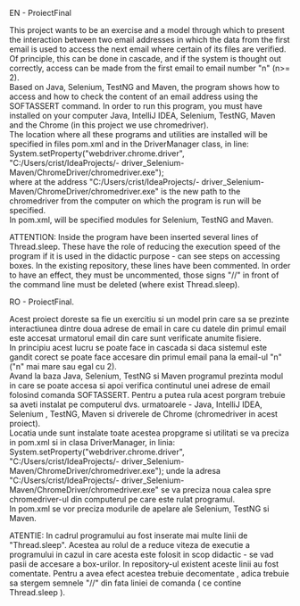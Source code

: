 EN - ProiectFinal

This project wants to be an exercise and a model through which to present the interaction between two email addresses in which the data from the first email is used to access the next email where certain of its files are verified.  
Of principle, this can be done in cascade, and if the system is thought out correctly, access can be made from the first email to email number "n" (n>= 2).  
Based on Java, Selenium, TestNG and Maven, the program shows how to access and how to check the content of an email address using the SOFTASSERT command. In order to run this program, you must have installed on your computer  Java, IntelliJ IDEA, Selenium, TestNG, Maven and the Chrome (in this project we use chromedriver).  
The location where all these programs and utilities are installed will be specified in files pom.xml and in the DriverManager class, in line:  
System.setProperty("webdriver.chrome.driver", "C:/Users/crist/IdeaProjects/- driver_Selenium-Maven/ChromeDriver/chromedriver.exe");  
where at the address "C:/Users/crist/IdeaProjects/- driver_Selenium-Maven/ChromeDriver/chromedriver.exe" is the new path to the chromedriver from the computer on which the program is run will be specified.  
In pom.xml, will be specified modules for Selenium, TestNG and Maven.

ATTENTION: Inside the program have been inserted several lines of Thread.sleep. These have the role of reducing the execution speed of the program if it is used in the didactic purpose - can see steps on accessing boxes.
In the existing repository, these lines have been commented. In order to have an effect, they must be uncommented, those signs "//" in front of the command line must be deleted (where exist Thread.sleep).


  
RO - ProiectFinal.  

Acest proiect doreste sa fie un exercitiu si un model prin care sa se prezinte interactiunea dintre doua adrese de email in care cu datele din primul email este accesat urmatorul email din care sunt verificate anumite fisiere.  
In principiu acest lucru se poate face in cascada si daca sistemul este gandit corect se poate face accesare din primul email pana la email-ul "n" ("n" mai mare sau egal cu 2).  
Avand la baza Java, Selenium, TestNG si Maven programul prezinta modul in care se poate accesa si apoi verifica continutul unei adrese de email folosind comanda SOFTASSERT. Pentru a putea rula acest porgram trebuie sa aveti instalat pe computerul dvs. urmatoarele - Java, IntelliJ IDEA, Selenium , TestNG, Maven si driverele de Chrome (chromedriver in acest proiect).  
Locatia unde sunt instalate toate acestea propgrame si utilitati se va preciza in pom.xml si in clasa DriverManager, in linia:  
System.setProperty("webdriver.chrome.driver", "C:/Users/crist/IdeaProjects/- driver_Selenium-Maven/ChromeDriver/chromedriver.exe");
unde la adresa "C:/Users/crist/IdeaProjects/- driver_Selenium-Maven/ChromeDriver/chromedriver.exe" se va preciza noua calea spre chromedriver-ul din computerul pe care este rulat programul.  
In pom.xml se vor preciza modurile de apelare ale Selenium, TestNG si Maven.
  
ATENTIE: In cadrul programului au fost inserate mai multe linii de "Thread.sleep". Acestea au rolul de a reduce viteza de executie a programului in cazul in care acesta este folosit in scop didactic - se vad pasii de accesare a box-urilor.
In repository-ul existent aceste linii au fost comentate. Pentru a avea efect acestea trebuie decomentate , adica trebuie sa stergem semnele  "//" din fata liniei de comanda ( ce contine Thread.sleep ). 


